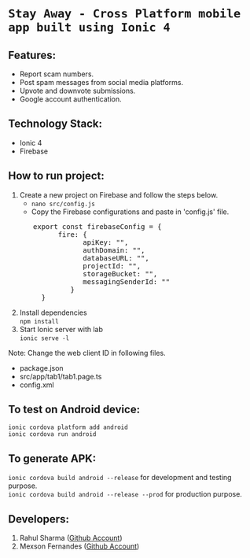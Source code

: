 # `Stay Away - Cross Platform mobile app built using Ionic 4`

## Features:
  * Report scam numbers.
  * Post spam messages from social media platforms.
  * Upvote and downvote submissions.
  * Google account authentication.

## Technology Stack:
  * Ionic 4
  * Firebase

## How to run project:
  1) Create a new project on Firebase and follow the steps below.<br/>
        * `nano src/config.js`
        * Copy the Firebase configurations and paste in 'config.js' file.
<pre>
	  export const firebaseConfig = {
	  		fire: {
  			      apiKey: "",
			      authDomain: "",
			      databaseURL: "",
			      projectId: "",
			      storageBucket: "",
			      messagingSenderId: ""
		       }
		}
</pre>
		       
  2) Install dependencies<br/>
      `npm install`
  3) Start Ionic server with lab<br/>
      `ionic serve -l`

Note: Change the web client ID in following files.
  * package.json
  * src/app/tab1/tab1.page.ts
  * config.xml

## To test on Android device:
  `ionic cordova platform add android`<br/>
  `ionic cordova run android`

## To generate APK:
  `ionic cordova build android --release` for development and testing purpose.<br/>
  `ionic cordova build android --release --prod` for production purpose.

## Developers:
  1) Rahul Sharma (<a href="https://github.com/rahulsharma991">Github Account</a>)
  2) Mexson Fernandes (<a href="https://github.com/MexsonFernandes">Github Account</a>)

